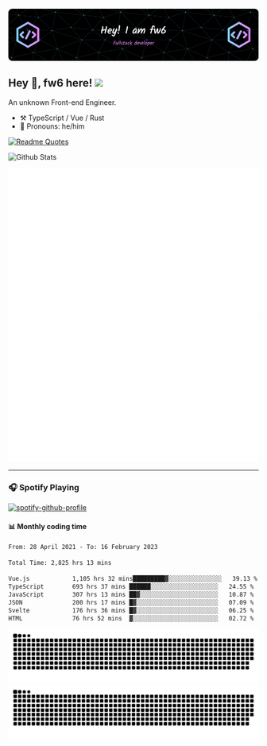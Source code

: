 ![Header](github-header-image.png)

## Hey 👋, fw6 here! <img src="https://github.githubassets.com/images/mona-whisper.gif" height="24" />


An unknown Front-end Engineer.

-   :hammer_and_pick: TypeScript / Vue / Rust
-   :man: Pronouns: he/him


[![Readme Quotes](https://quotes-github-readme.vercel.app/api?type=horizontal&theme=algolia)](https://github.com/piyushsuthar/github-readme-quotes)



![Github Stats](https://github-readme-stats.vercel.app/api?username=fw6&bg_color=30,e96443,904e95&title_color=fff&text_color=fff)

![](https://raw.githubusercontent.com/fw6/github-stats-transparent/output/generated/overview.svg)
![](https://raw.githubusercontent.com/fw6/github-stats-transparent/output/generated/languages.svg)


---

### 🎧 Spotify Playing

<!-- ![spotify-github-profile](/img/default.svg) -->

[![spotify-github-profile](https://spotify-github-profile.vercel.app/api/view?uid=r6wn4hdvypv0lkzyrj0e0pjct&cover_image=true&theme=default&bar_color=53b14f&bar_color_cover=true)](https://github.com/kittinan/spotify-github-profile)
#### :bar_chart: Monthly coding time

<!--START_SECTION:waka-->

```text
From: 28 April 2021 - To: 16 February 2023

Total Time: 2,825 hrs 13 mins

Vue.js            1,105 hrs 32 mins█████████▓░░░░░░░░░░░░░░░   39.13 %
TypeScript        693 hrs 37 mins ██████░░░░░░░░░░░░░░░░░░░   24.55 %
JavaScript        307 hrs 13 mins ██▓░░░░░░░░░░░░░░░░░░░░░░   10.87 %
JSON              200 hrs 17 mins █▓░░░░░░░░░░░░░░░░░░░░░░░   07.09 %
Svelte            176 hrs 36 mins █▓░░░░░░░░░░░░░░░░░░░░░░░   06.25 %
HTML              76 hrs 52 mins  ▓░░░░░░░░░░░░░░░░░░░░░░░░   02.72 %
```

<!--END_SECTION:waka-->




![github contribution grid snake animation](https://raw.githubusercontent.com/platane/platane/output/github-contribution-grid-snake-dark.svg#gh-dark-mode-only)![github contribution grid snake animation](https://raw.githubusercontent.com/platane/platane/output/github-contribution-grid-snake.svg#gh-light-mode-only)

